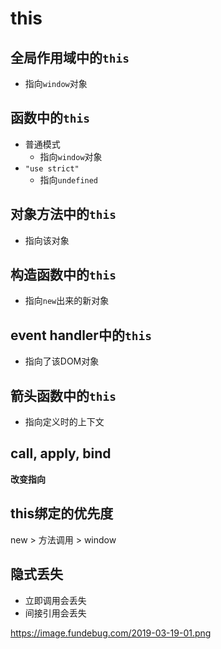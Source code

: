 # this



## 全局作用域中的`this`

- 指向`window`对象



## 函数中的`this`

- 普通模式
  - 指向`window`对象
- `"use strict"`
  - 指向`undefined`



## 对象方法中的`this`

- 指向该对象



## 构造函数中的`this`

- 指向`new`出来的新对象



## event handler中的`this`

- 指向了该DOM对象



## 箭头函数中的`this`

- 指向定义时的上下文



## call, apply, bind

**改变指向**



## this绑定的优先度

new > 方法调用 > window



## 隐式丢失

- 立即调用会丢失
- 间接引用会丢失





https://image.fundebug.com/2019-03-19-01.png